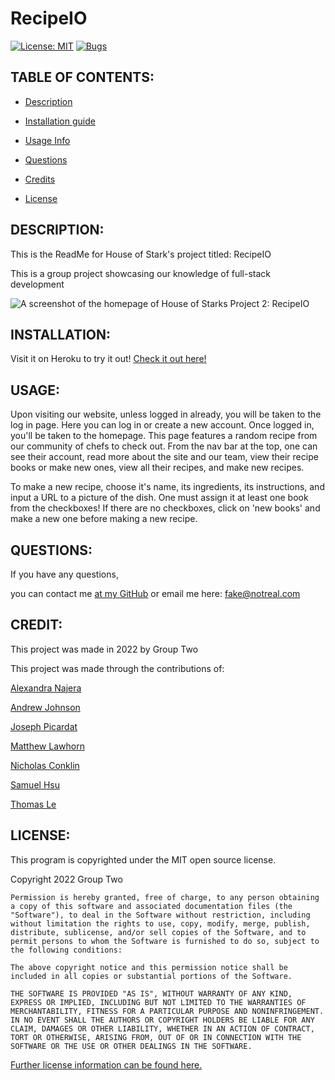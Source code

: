 # RecipeIO
  [![License: MIT](https://img.shields.io/badge/License-MIT-yellow.svg)](https://opensource.org/licenses/MIT)
  [![Bugs](https://img.shields.io/github/issues/Lawhornmatt/RecipeIO/bug.svg)](https://github.com/Lawhornmatt/RecipeIO/issues)

## TABLE OF CONTENTS:

* [Description](#description)

* [Installation guide](#installation) 

* [Usage Info](#usage) 

* [Questions](#questions)

* [Credits](#credit)

* [License](#license)

<a name="description"></a>

## DESCRIPTION:

This is the ReadMe for House of Stark's project titled: RecipeIO

This is a group project showcasing our knowledge of full-stack development

<img src='./public/images/6-10-22_RIOscreenshot.png' alt='A screenshot of the homepage of House of Starks Project 2: RecipeIO'/>

<a name="installation"></a>

## INSTALLATION:

Visit it on Heroku to try it out! <a target="_blank" rel="noopener noreferrer" href="https://recipeio-project2.herokuapp.com/login">Check it out here!</a>

<a name="usage"></a>

## USAGE:

Upon visiting our website, unless logged in already, you will be taken to the log in page. Here you can log in or create a new account. Once logged in, you'll be taken to the homepage. This page features a random recipe from our community of chefs to check out. From the nav bar at the top, one can see their account, read more about the site and our team, view their recipe books or make new ones, view all their recipes, and make new recipes. 

To make a new recipe, choose it's name, its ingredients, its instructions, and input a URL to a picture of the dish. One must assign it at least one book from the checkboxes! If there are no checkboxes, click on 'new books' and make a new one before making a new recipe.

<a name="questions"></a>

## QUESTIONS:

If you have any questions,

you can contact me <a target="_blank" rel="noopener noreferrer" href="https://github.com/Lawhornmatt">at my GitHub</a> or email me here: fake@notreal.com

<a name="credit"></a>

## CREDIT:

This project was made in 2022 by Group Two

This project was made through the contributions of:


<a target="_blank" rel="noopener noreferrer" href="https://github.com/alexyn26">Alexandra Najera</a>

<a target="_blank" rel="noopener noreferrer" href="https://github.com/Chueg">Andrew Johnson</a>

<a target="_blank" rel="noopener noreferrer" href="https://github.com/josephpicardat">Joseph Picardat</a>

<a target="_blank" rel="noopener noreferrer" href="https://github.com/Lawhornmatt">Matthew Lawhorn</a>

<a target="_blank" rel="noopener noreferrer" href="https://github.com/RelentlessNC">Nicholas Conklin</a>

<a target="_blank" rel="noopener noreferrer" href="https://github.com/sky19930112">Samuel Hsu</a>

<a target="_blank" rel="noopener noreferrer" href="https://github.com/Thomasple13">Thomas Le</a>

<a name="license"></a>

## LICENSE:

This program is copyrighted under the MIT open source license.

Copyright 2022 Group Two

    Permission is hereby granted, free of charge, to any person obtaining a copy of this software and associated documentation files (the "Software"), to deal in the Software without restriction, including without limitation the rights to use, copy, modify, merge, publish, distribute, sublicense, and/or sell copies of the Software, and to permit persons to whom the Software is furnished to do so, subject to the following conditions:
    
    The above copyright notice and this permission notice shall be included in all copies or substantial portions of the Software.
    
    THE SOFTWARE IS PROVIDED "AS IS", WITHOUT WARRANTY OF ANY KIND, EXPRESS OR IMPLIED, INCLUDING BUT NOT LIMITED TO THE WARRANTIES OF MERCHANTABILITY, FITNESS FOR A PARTICULAR PURPOSE AND NONINFRINGEMENT. IN NO EVENT SHALL THE AUTHORS OR COPYRIGHT HOLDERS BE LIABLE FOR ANY CLAIM, DAMAGES OR OTHER LIABILITY, WHETHER IN AN ACTION OF CONTRACT, TORT OR OTHERWISE, ARISING FROM, OUT OF OR IN CONNECTION WITH THE SOFTWARE OR THE USE OR OTHER DEALINGS IN THE SOFTWARE.

[Further license information can be found here.](https://opensource.org/licenses/MIT)

